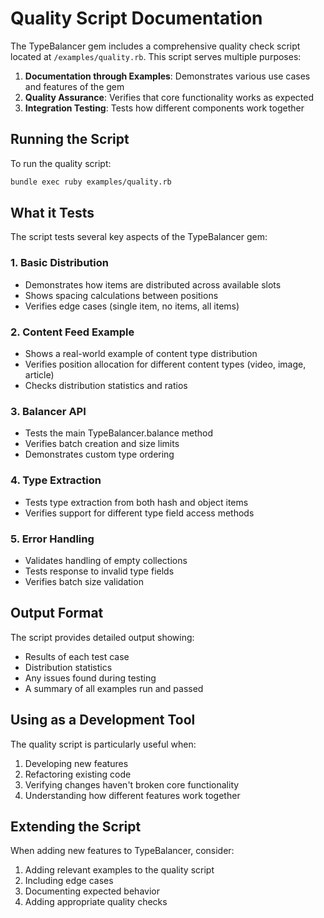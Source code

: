 # Quality Script Documentation

The TypeBalancer gem includes a comprehensive quality check script located at `/examples/quality.rb`. This script serves multiple purposes:

1. **Documentation through Examples**: Demonstrates various use cases and features of the gem
2. **Quality Assurance**: Verifies that core functionality works as expected
3. **Integration Testing**: Tests how different components work together

## Running the Script

To run the quality script:

```bash
bundle exec ruby examples/quality.rb
```

## What it Tests

The script tests several key aspects of the TypeBalancer gem:

### 1. Basic Distribution
- Demonstrates how items are distributed across available slots
- Shows spacing calculations between positions
- Verifies edge cases (single item, no items, all items)

### 2. Content Feed Example
- Shows a real-world example of content type distribution
- Verifies position allocation for different content types (video, image, article)
- Checks distribution statistics and ratios

### 3. Balancer API
- Tests the main TypeBalancer.balance method
- Verifies batch creation and size limits
- Demonstrates custom type ordering

### 4. Type Extraction
- Tests type extraction from both hash and object items
- Verifies support for different type field access methods

### 5. Error Handling
- Validates handling of empty collections
- Tests response to invalid type fields
- Verifies batch size validation

## Output Format

The script provides detailed output showing:
- Results of each test case
- Distribution statistics
- Any issues found during testing
- A summary of all examples run and passed

## Using as a Development Tool

The quality script is particularly useful when:
1. Developing new features
2. Refactoring existing code
3. Verifying changes haven't broken core functionality
4. Understanding how different features work together

## Extending the Script

When adding new features to TypeBalancer, consider:
1. Adding relevant examples to the quality script
2. Including edge cases
3. Documenting expected behavior
4. Adding appropriate quality checks 